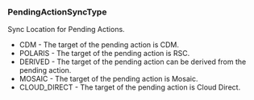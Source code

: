 ### PendingActionSyncType
Sync Location for Pending Actions.

- CDM - The target of the pending action is CDM.
- POLARIS - The target of the pending action is RSC.
- DERIVED - The target of the pending action can be derived from the pending action.
- MOSAIC - The target of the pending action is Mosaic.
- CLOUD_DIRECT - The target of the pending action is Cloud Direct.
